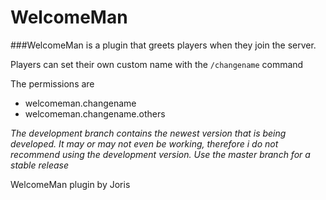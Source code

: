 # WelcomeMan

###WelcomeMan is a plugin that greets players when they join the server.

Players can set their own custom name with the `/changename` command

The permissions are
* welcomeman.changename
* welcomeman.changename.others

*The development branch contains the newest version that is being developed. It may or may not even be working, therefore i do not recommend using the development version. Use the master branch for a stable release*

WelcomeMan plugin by Joris

